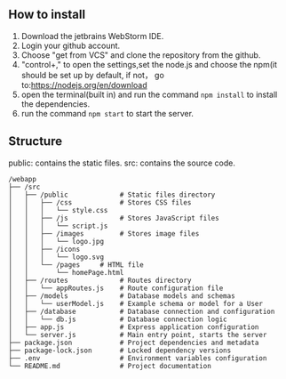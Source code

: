 ## How to install
1. Download the jetbrains WebStorm IDE.
2. Login your github account.
2. Choose "get from VCS" and clone the repository from the github.
3. "control+," to open the settings,set the node.js and choose the npm(it should be set up by default, if not， go to:https://nodejs.org/en/download
4. open the terminal(built in) and run the command `npm install` to install the dependencies.
5. run the command `npm start` to start the server.

## Structure
public: contains the static files.
src: contains the source code.
```
/webapp
├── /src
│   ├── /public             # Static files directory
│   │   ├── /css            # Stores CSS files
│   │   │   └── style.css
│   │   ├── /js             # Stores JavaScript files
│   │   │   └── script.js
│   │   ├── /images         # Stores image files
│   │   │   └── logo.jpg
│   │   ├── /icons         
│   │   │   └── logo.svg
│   │   └── /pages     # HTML file
│   │       └── homePage.html
│   ├── /routes             # Routes directory
│   │   └── appRoutes.js    # Route configuration file
│   ├── /models             # Database models and schemas
│   │   └── userModel.js    # Example schema or model for a User
│   ├── /database           # Database connection and configuration
│   │   └── db.js           # Database connection logic
│   ├── app.js              # Express application configuration
│   └── server.js           # Main entry point, starts the server
├── package.json            # Project dependencies and metadata
├── package-lock.json       # Locked dependency versions
├── .env                    # Environment variables configuration
└── README.md               # Project documentation
```